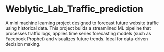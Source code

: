 # Weblytic_Lab_Traffic_prediction
 A mini machine learning project designed to forecast future website traffic using historical data. This project builds a streamlined ML pipeline that processes traffic logs, applies time series forecasting models (such as Facebook Prophet)  and visualizes future trends. Ideal for data-driven decision making.
